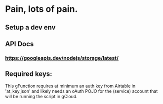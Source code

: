 # Pain, lots of pain.

## Setup a dev env

## API Docs
### https://googleapis.dev/nodejs/storage/latest/

## Required keys:
This gFunction requires at minimum an auth key from Airtable in 'at_key.json' and likely needs an oAuth POJO for the (service) account that will be running the script in gCloud.